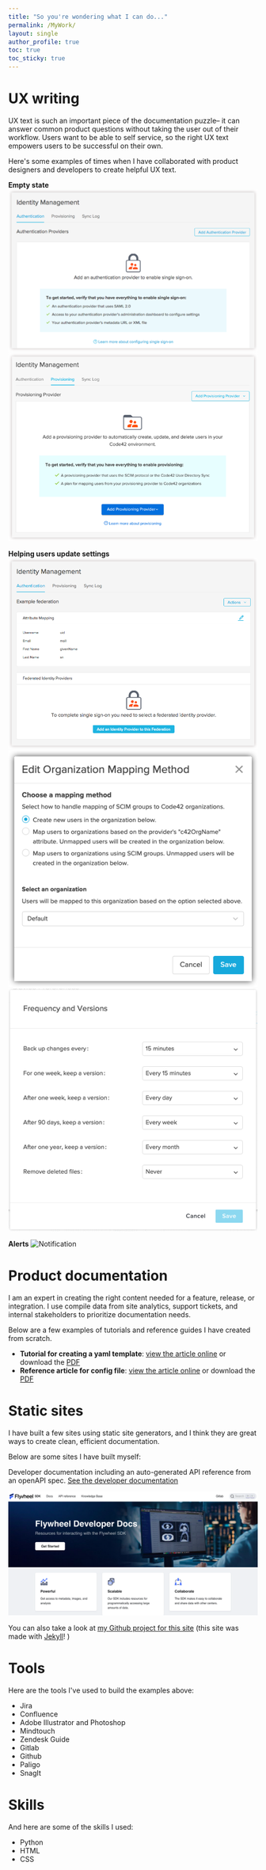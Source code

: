 ```yaml
---
title: "So you're wondering what I can do..."
permalink: /MyWork/
layout: single
author_profile: true
toc: true
toc_sticky: true
---
```


# UX writing
UX text is such an important piece of the documentation puzzle– it can answer common product questions without taking the user out of their workflow. Users want to be able to self service, so the right UX text empowers users to be successful on their own.  

Here's some examples of times when I have collaborated with product designers and developers to create helpful UX text. 

**Empty state**
![Authentication Empty State](/assets/images/EmptyStateAddSSO.png)
![Add Provisioning](/assets/images/AddProvisioningUXText.png)

**Helping users update settings**
![Authentication Settings](/assets/images/AuthenticationUXText.png)
![Mapping Options](/assets/images/ModalMappingUXText.png)
![Frequency and versions](/assets/images/frequencyandversions.png)

**Alerts**
![Notification](/_site/assets/images/CloudSSO-identity-mgmt-details.png)

# Product documentation
I am an expert in creating the right content needed for a feature, release, or integration. I use compile data from site analytics, support tickets, and internal stakeholders to prioritize documentation needs. 

Below are a few examples of tutorials and reference guides I have created from scratch.

- **Tutorial for creating a yaml template**: [view the article online](https://docs.flywheel.io/hc/en-us/articles/1500006024162-Overview) or download the [PDF](/assets/pdfs/Create_a_template_for_uploading_data-en.pdf)
- **Reference article for config file**: [view the article online](https://docs.flywheel.io/hc/en-us/articles/4406976465939-The-OHIF-config-file) or download the [PDF](/assets/pdfs/The_OHIF_config_file-en.pdf)

 
# Static sites
I have built a few sites using static site generators, and I think they are great ways to create clean, efficient documentation. 

Below are some sites I have built myself: 

Developer documentation including an auto-generated API reference from an openAPI spec. [See the developer documentation](https://sdk.flywheel.io)

![Developer Documentation portal](/assets/images/DeveloperDocumentationPortal.png) 


You can also take a look at [my Github project for this site](https://github.com/ExplainerEmily/ExplainerEmily.github.io) (this site was made with [Jekyll](https://jekyllrb.com/)! )
 

# Tools
Here are the tools I've used to build the examples above: 
- Jira
- Confluence
- Adobe Illustrator and Photoshop
- Mindtouch
- Zendesk Guide
- Gitlab
- Github
- Paligo
- SnagIt

# Skills
And here are some of the skills I used:
- Python 
- HTML
- CSS
